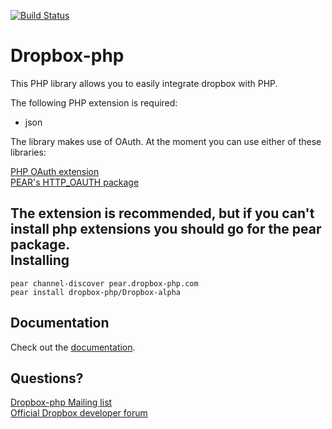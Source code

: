 [![Build
Status](https://travis-ci.org/Dropbox-PHP/dropbox-php.svg?branch=master)](https://travis-ci.org/Dropbox-PHP/dropbox-php)

Dropbox-php
===========

This PHP library allows you to easily integrate dropbox with PHP.

The following PHP extension is required:

* json

The library makes use of OAuth. At the moment you can use either of these libraries:

[PHP OAuth extension](http://pecl.php.net/package/oauth)  
[PEAR's HTTP_OAUTH package](http://pear.php.net/package/http_oauth)  

The extension is recommended, but if you can't install php extensions you should go for the pear package.  
Installing
----------

    pear channel-discover pear.dropbox-php.com
    pear install dropbox-php/Dropbox-alpha

Documentation
-------------
Check out the [documentation](http://www.dropbox-php.com/docs).  

Questions?
----------

[Dropbox-php Mailing list](http://groups.google.com/group/dropbox-php)  
[Official Dropbox developer forum](http://forums.dropbox.com/forum.php?id=5)
 
